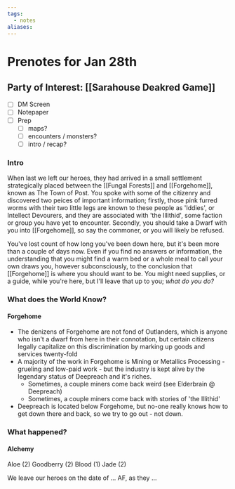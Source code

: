 ```yaml
---
tags:
  - notes
aliases:
---
```


# Prenotes for Jan 28th
## Party of Interest: [[Sarahouse Deakred Game]]
- [ ] DM Screen
- [ ] Notepaper
- [ ] Prep
	- [ ] maps?
	- [ ] encounters / monsters?
	- [ ] intro / recap?

### Intro

When last we left our heroes, they had arrived in a small settlement strategically placed between the [[Fungal Forests]] and [[Forgehome]], known as The Town of Post. You spoke with some of the citizenry and discovered two peices of important information; firstly, those pink furred worms with their two little legs are known to these people as 'Iddies', or Intellect Devourers, and they are associated with 'the Illithid', some faction or group you have yet to encounter. Secondly, you should take a Dwarf with you into [[Forgehome]], so say the commoner, or you will likely be refused.

You've lost count of how long you've been down here, but it's been more than a couple of days now. Even if you find no answers or information, the understanding that you might find a warm bed or a whole meal to call your own draws you, however subconsciously, to the conclusion that [[Forgehome]] is where you should want to be. You might need supplies, or a guide, while you're here, but I'll leave that up to you; *what do you do?*

### What does the World Know?
#### Forgehome
- The denizens of Forgehome are not fond of Outlanders, which is anyone who isn't a dwarf from here in their connotation, but certain citizens legally capitalize on this discrimination by marking up goods and services twenty-fold
- A majority of the work in Forgehome is Mining or Metallics Processing - grueling and low-paid work - but the industry is kept alive by the legendary status of Deepreach and it's riches.
	- Sometimes, a couple miners come back weird (see Elderbrain @ Deepreach)
	- Sometimes, a couple miners come back with stories of 'the Illithid'
- Deepreach is located below Forgehome, but no-one really knows how to get down there and back, so we try to go out - not down.


### What happened?
#### Alchemy 
Aloe (2)
Goodberry (2)
Blood (1)
Jade (2)

We leave our heroes on the date of ... AF, as they ...